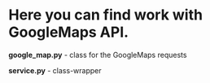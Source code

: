 # Here you can find work with GoogleMaps API.

**google_map.py** - class for the GoogleMaps requests

**service.py** - class-wrapper
